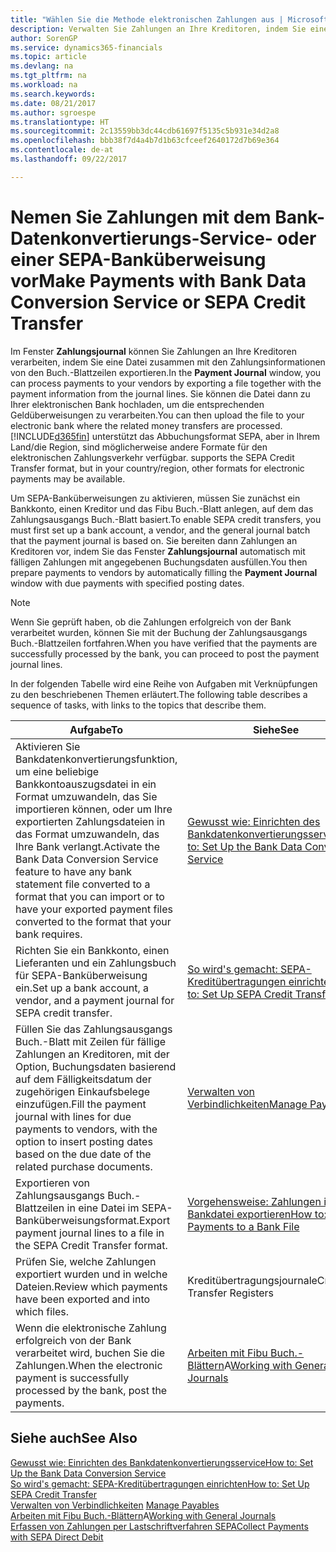 ```yaml
---
title: "Wählen Sie die Methode elektronischen Zahlungen aus | Microsoft Docs"
description: Verwalten Sie Zahlungen an Ihre Kreditoren, indem Sie eine Datei zusammen mit den Zahlungsinformationen von den Buch.-Blattzeilen exportieren.
author: SorenGP
ms.service: dynamics365-financials
ms.topic: article
ms.devlang: na
ms.tgt_pltfrm: na
ms.workload: na
ms.search.keywords: 
ms.date: 08/21/2017
ms.author: sgroespe
ms.translationtype: HT
ms.sourcegitcommit: 2c13559bb3dc44cdb61697f5135c5b931e34d2a8
ms.openlocfilehash: bbb38f7d4a4b7d1b63cfceef2640172d7b69e364
ms.contentlocale: de-at
ms.lasthandoff: 09/22/2017

---
```

# <a name="make-payments-with-bank-data-conversion-service-or-sepa-credit-transfer"></a><span data-ttu-id="79144-103">Nemen Sie Zahlungen mit dem Bank-Datenkonvertierungs-Service- oder einer SEPA-Banküberweisung vor</span><span class="sxs-lookup"><span data-stu-id="79144-103">Make Payments with Bank Data Conversion Service or SEPA Credit Transfer</span></span>
<span data-ttu-id="79144-104">Im Fenster **Zahlungsjournal** können Sie Zahlungen an Ihre Kreditoren verarbeiten, indem Sie eine Datei zusammen mit den Zahlungsinformationen von den Buch.-Blattzeilen exportieren.</span><span class="sxs-lookup"><span data-stu-id="79144-104">In the **Payment Journal** window, you can process payments to your vendors by exporting a file together with the payment information from the journal lines.</span></span> <span data-ttu-id="79144-105">Sie können die Datei dann zu Ihrer elektronischen Bank hochladen, um die entsprechenden Geldüberweisungen zu verarbeiten.</span><span class="sxs-lookup"><span data-stu-id="79144-105">You can then upload the file to your electronic bank where the related money transfers are processed.</span></span> [!INCLUDE[d365fin](includes/d365fin_md.md)]<span data-ttu-id="79144-106"> unterstützt das Abbuchungsformat SEPA, aber in Ihrem Land/die Region, sind möglicherweise andere Formate für den elektronischen Zahlungsverkehr verfügbar.</span><span class="sxs-lookup"><span data-stu-id="79144-106"> supports the SEPA Credit Transfer format, but in your country/region, other formats for electronic payments may be available.</span></span>   

 <span data-ttu-id="79144-107">Um SEPA-Banküberweisungen zu aktivieren, müssen Sie zunächst ein Bankkonto, einen Kreditor und das Fibu Buch.-Blatt anlegen, auf dem das Zahlungsausgangs Buch.-Blatt basiert.</span><span class="sxs-lookup"><span data-stu-id="79144-107">To enable SEPA credit transfers, you must first set up a bank account, a vendor, and the general journal batch that the payment journal is based on.</span></span> <span data-ttu-id="79144-108">Sie bereiten dann Zahlungen an Kreditoren vor, indem Sie das Fenster **Zahlungsjournal** automatisch mit fälligen Zahlungen mit angegebenen Buchungsdaten ausfüllen.</span><span class="sxs-lookup"><span data-stu-id="79144-108">You then prepare payments to vendors by automatically filling the **Payment Journal** window with due payments with specified posting dates.</span></span>  

> [!NOTE]  
>  <span data-ttu-id="79144-109">Wenn Sie geprüft haben, ob die Zahlungen erfolgreich von der Bank verarbeitet wurden, können Sie mit der Buchung der Zahlungsausgangs Buch.-Blattzeilen fortfahren.</span><span class="sxs-lookup"><span data-stu-id="79144-109">When you have verified that the payments are successfully processed by the bank, you can proceed to post the payment journal lines.</span></span>  

 <span data-ttu-id="79144-110">In der folgenden Tabelle wird eine Reihe von Aufgaben mit Verknüpfungen zu den beschriebenen Themen erläutert.</span><span class="sxs-lookup"><span data-stu-id="79144-110">The following table describes a sequence of tasks, with links to the topics that describe them.</span></span>   

|<span data-ttu-id="79144-111">**Aufgabe**</span><span class="sxs-lookup"><span data-stu-id="79144-111">**To**</span></span>|<span data-ttu-id="79144-112">**Siehe**</span><span class="sxs-lookup"><span data-stu-id="79144-112">**See**</span></span>|  
|------------|-------------|  
|<span data-ttu-id="79144-113">Aktivieren Sie Bankdatenkonvertierungsfunktion, um eine beliebige Bankkontoauszugsdatei in ein Format umzuwandeln, das Sie importieren können, oder um Ihre exportierten Zahlungsdateien in das Format umzuwandeln, das Ihre Bank verlangt.</span><span class="sxs-lookup"><span data-stu-id="79144-113">Activate the Bank Data Conversion Service feature to have any bank statement file converted to a format that you can import or to have your exported payment files converted to the format that your bank requires.</span></span>|[<span data-ttu-id="79144-114">Gewusst wie: Einrichten des Bankdatenkonvertierungsservice</span><span class="sxs-lookup"><span data-stu-id="79144-114">How to: Set Up the Bank Data Conversion Service</span></span>](bank-how-setup-bank-statement-service.md)|  
|<span data-ttu-id="79144-115">Richten Sie ein Bankkonto, einen Lieferanten und ein Zahlungsbuch für SEPA-Banküberweisung ein.</span><span class="sxs-lookup"><span data-stu-id="79144-115">Set up a bank account, a vendor, and a payment journal for SEPA credit transfer.</span></span>|[<span data-ttu-id="79144-116">So wird's gemacht: SEPA-Kreditübertragungen einrichten</span><span class="sxs-lookup"><span data-stu-id="79144-116">How to: Set Up SEPA Credit Transfer</span></span>](finance-how-to-set-up-sepa-credit-transfer.md)|  
|<span data-ttu-id="79144-117">Füllen Sie das Zahlungsausgangs Buch.-Blatt mit Zeilen für fällige Zahlungen an Kreditoren, mit der Option, Buchungsdaten basierend auf dem Fälligkeitsdatum der zugehörigen Einkaufsbelege einzufügen.</span><span class="sxs-lookup"><span data-stu-id="79144-117">Fill the payment journal with lines for due payments to vendors, with the option to insert posting dates based on the due date of the related purchase documents.</span></span>|[<span data-ttu-id="79144-118">Verwalten von Verbindlichkeiten</span><span class="sxs-lookup"><span data-stu-id="79144-118">Manage Payables</span></span>](payables-manage-payables.md)|  
|<span data-ttu-id="79144-119">Exportieren von Zahlungsausgangs Buch.-Blattzeilen in eine Datei im SEPA-Banküberweisungsformat.</span><span class="sxs-lookup"><span data-stu-id="79144-119">Export payment journal lines to a file in the SEPA Credit Transfer format.</span></span>|[<span data-ttu-id="79144-120">Vorgehensweise: Zahlungen in eine Bankdatei exportieren</span><span class="sxs-lookup"><span data-stu-id="79144-120">How to: Export Payments to a Bank File</span></span>](payables-how-export-payments-bank-file.md)|  
|<span data-ttu-id="79144-121">Prüfen Sie, welche Zahlungen exportiert wurden und in welche Dateien.</span><span class="sxs-lookup"><span data-stu-id="79144-121">Review which payments have been exported and into which files.</span></span>|<span data-ttu-id="79144-122">Kreditübertragungsjournale</span><span class="sxs-lookup"><span data-stu-id="79144-122">Credit Transfer Registers</span></span>|  
|<span data-ttu-id="79144-123">Wenn die elektronische Zahlung erfolgreich von der Bank verarbeitet wird, buchen Sie die Zahlungen.</span><span class="sxs-lookup"><span data-stu-id="79144-123">When the electronic payment is successfully processed by the bank, post the payments.</span></span>|<span data-ttu-id="79144-124">[Arbeiten mit Fibu Buch.-Blättern](ui-work-general-journals.md)A</span><span class="sxs-lookup"><span data-stu-id="79144-124">[Working with General Journals](ui-work-general-journals.md)</span></span>|  

## <a name="see-also"></a><span data-ttu-id="79144-125">Siehe auch</span><span class="sxs-lookup"><span data-stu-id="79144-125">See Also</span></span>  
[<span data-ttu-id="79144-126">Gewusst wie: Einrichten des Bankdatenkonvertierungsservice</span><span class="sxs-lookup"><span data-stu-id="79144-126">How to: Set Up the Bank Data Conversion Service</span></span>](bank-how-setup-bank-statement-service.md)  
[<span data-ttu-id="79144-127">So wird's gemacht: SEPA-Kreditübertragungen einrichten</span><span class="sxs-lookup"><span data-stu-id="79144-127">How to: Set Up SEPA Credit Transfer</span></span>](finance-how-to-set-up-sepa-credit-transfer.md)  
<span data-ttu-id="79144-128">[Verwalten von Verbindlichkeiten](payables-manage-payables.md) </span><span class="sxs-lookup"><span data-stu-id="79144-128">[Manage Payables](payables-manage-payables.md) </span></span>  
<span data-ttu-id="79144-129">[Arbeiten mit Fibu Buch.-Blättern](ui-work-general-journals.md)A</span><span class="sxs-lookup"><span data-stu-id="79144-129">[Working with General Journals](ui-work-general-journals.md)</span></span>  
[<span data-ttu-id="79144-130">Erfassen von Zahlungen per Lastschriftverfahren SEPA</span><span class="sxs-lookup"><span data-stu-id="79144-130">Collect Payments with SEPA Direct Debit</span></span>](finance-collect-payments-with-sepa-direct-debit.md)   

